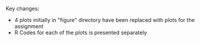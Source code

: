 Key changes:

- 4 plots initially in "figure" directory have been replaced with plots for the assignment
- R Codes for each of the plots is presented separately